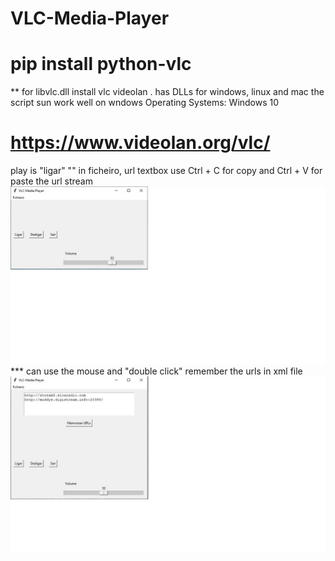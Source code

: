 # VLC-Media-Player

# pip install python-vlc
** for libvlc.dll install vlc videolan . has DLLs for windows, linux and mac
the script sun work well on wndows
Operating Systems: Windows 10
# https://www.videolan.org/vlc/
play is "ligar"
""
in ficheiro, url textbox use Ctrl + C for copy and Ctrl + V for paste the url stream
![image](https://github.com/0joseDark/VLC-Media-Player/blob/main/image/player.jpg)
*** can use the mouse and "double click" remember the urls in xml file
![image](https://github.com/0joseDark/VLC-Media-Player/blob/main/image/player-7.jpg)
